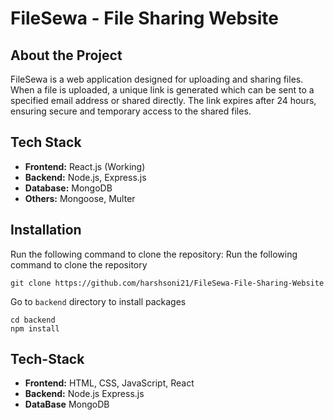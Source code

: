 # FileSewa - File Sharing Website

## About the Project
FileSewa is a web application designed for uploading and sharing files. When a file is uploaded, a unique link is generated which can be sent to a specified email address or shared directly. The link expires after 24 hours, ensuring secure and temporary access to the shared files.

## Tech Stack
- **Frontend:** React.js (Working)
- **Backend:** Node.js, Express.js
- **Database:** MongoDB
- **Others:** Mongoose, Multer

## Installation
Run the following command to clone the repository:
Run the following command to clone the repository
```
git clone https://github.com/harshsoni21/FileSewa-File-Sharing-Website
```
Go to  ```backend``` directory to install packages

```
cd backend
npm install
```

## Tech-Stack
- **Frontend:** HTML, CSS, JavaScript, React
- **Backend:** Node.js Express.js 
- **DataBase** MongoDB

